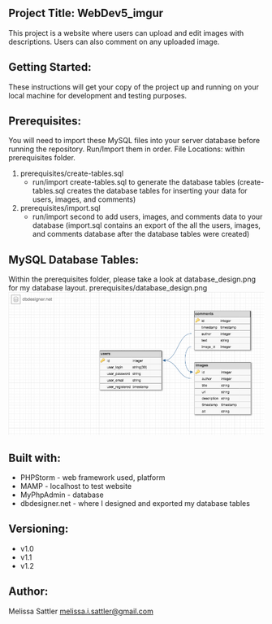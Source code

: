 <h2>Project Title: WebDev5_imgur</h2>

This project is a website where users can upload and edit images with descriptions. Users can also comment on any uploaded image.

<h2>Getting Started:</h2>

These instructions will get your copy of the project up and running on your local machine for development and testing purposes.

<h2>Prerequisites:</h2>

You will need to import these MySQL files into your server database before running the repository.
Run/Import them in order. File Locations: within prerequisites folder.

1. prerequisites/create-tables.sql 
    - run/import create-tables.sql to generate the database tables
    (create-tables.sql creates the database tables for inserting your data for users, images, and comments)
2. prerequisites/import.sql 
    - run/import second to add users, images, and comments data to your database
    (import.sql contains an export of the all the users, images, and comments database after the database tables were created)

<h2>MySQL Database Tables: </h2>

Within the prerequisites folder, please take a look at database_design.png for my database layout.
prerequisites/database_design.png
![alt text](prerequisites/database_design.png)


<h2>Built with:</h2>

- PHPStorm - web framework used, platform
- MAMP - localhost to test website
- MyPhpAdmin - database
- dbdesigner.net - where I designed and exported my database tables

<h2>Versioning:</h2>

- v1.0
- v1.1
- v1.2

<h2>Author:</h2>

Melissa Sattler <melissa.i.sattler@gmail.com>